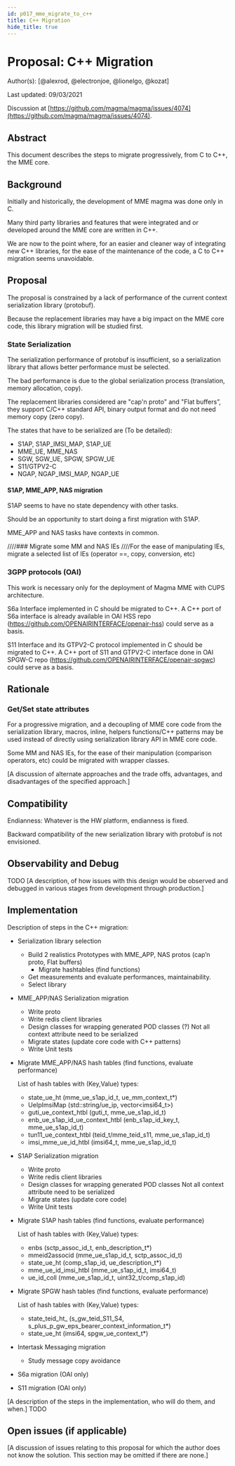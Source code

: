 ```yaml
---
id: p017_mme_migrate_to_c++
title: C++ Migration
hide_title: true
---
```



# Proposal: C++ Migration

Author(s): [@alexrod, @electronjoe, @lionelgo, @kozat]

Last updated: 09/03/2021

Discussion at
[https://github.com/magma/magma/issues/4074](https://github.com/magma/magma/issues/4074).

## Abstract

This document describes the steps to migrate progressively, from C to C++, the MME core.

## Background

Initially and historically, the development of MME magma was done only in C.

Many third party libraries and features that were integrated and or developed around the MME core are written in C++.

We are now to the point where, for an easier and cleaner way of integrating new C++ libraries, for the ease of the maintenance of the code, a C to C++ migration seems unavoidable.

## Proposal

The proposal is constrained by a lack of performance of the current context serialization library (protobuf).
 
Because the replacement libraries may have a big impact on the MME core code, this library migration will be studied first.


### State Serialization
The serialization performance of protobuf is insufficient, so a serialization library that allows better performance must be selected.

The bad performance is due to the global serialization process (translation, memory allocation, copy).

The replacement libraries considered are "cap'n proto" and "Flat buffers”, they support C/C++ standard API, binary output format and do not need memory copy (zero copy).


The states that have to be serialized are (To be detailed):
- S1AP, S1AP_IMSI_MAP, S1AP_UE
- MME_UE, MME_NAS
- SGW, SGW_UE, SPGW, SPGW_UE
- S11/GTPV2-C
- NGAP, NGAP_IMSI_MAP, NGAP_UE

#### S1AP, MME_APP, NAS migration

 S1AP seems to have no state dependency with other tasks.
 
 Should be an opportunity to start doing a first migration with S1AP.

 MME_APP and NAS tasks have contexts in common.
 

////### Migrate some MM and NAS IEs
////For the ease of manipulating IEs, migrate a selected list of IEs (operator ==, copy, conversion, etc)


### 3GPP protocols (OAI)
This work is necessary only for the deployment of Magma MME with CUPS architecture.

S6a Interface implemented in C should be migrated to C++.
A C++ port of S6a interface is already available in OAI HSS repo (https://github.com/OPENAIRINTERFACE/openair-hss) could serve as a basis.

S11 Interface and its GTPV2-C protocol implemented in C should be migrated to C++.
A C++ port of S11 and GTPV2-C interface done in OAI SPGW-C repo (https://github.com/OPENAIRINTERFACE/openair-spgwc) could serve as a basis.


## Rationale

### Get/Set state attributes

For a progressive migration, and a decoupling of MME core code from the serialization library, macros, inline, helpers functions/C++ patterns may be used instead of directly using serialization library API in MME core code.

Some MM and NAS IEs, for the ease of their manipulation (comparison operators, etc) could be migrated with wrapper classes.

[A discussion of alternate approaches and the trade offs, advantages, and
disadvantages of the specified approach.]

## Compatibility

Endianness: Whatever is the HW platform, endianness is fixed.

Backward compatibility of the new serialization library with protobuf is not envisioned.

## Observability and Debug

TODO
[A description, of how issues with this design would be observed and debugged
in various stages from development through production.]

## Implementation

  Description of steps in the C++ migration:
 
* Serialization library selection
    * Build 2 realistics Prototypes with MME_APP, NAS protos (cap’n proto, Flat buffers)
        * Migrate hashtables (find functions)
    * Get measurements and evaluate performances, maintainability.
    * Select library
* MME_APP/NAS Serialization migration
    * Write proto
    * Write redis client libraries
    * Design classes for wrapping generated POD classes (?)
    	Not all context attribute need to be serialized
    * Migrate states (update core code with C++ patterns)
    * Write Unit tests
* Migrate MME_APP/NAS hash tables (find functions, evaluate performance)

  List of hash tables with (Key,Value) types:
    * state_ue_ht            (mme_ue_s1ap_id_t, ue_mm_context_t*)
    * UeIpImsiMap            (std::string/ue_ip, vector<imsi64_t>)
    * guti_ue_context_htbl   (guti_t, mme_ue_s1ap_id_t)
    * enb_ue_s1ap_id_ue_context_htbl (enb_s1ap_id_key_t, mme_ue_s1ap_id_t)
    * tun11_ue_context_htbl  (teid_t/mme_teid_s11, mme_ue_s1ap_id_t)
    * imsi_mme_ue_id_htbl    (imsi64_t, mme_ue_s1ap_id_t)
* S1AP Serialization migration
    * Write proto
    * Write redis client libraries
    * Design classes for wrapping generated POD classes 
    	Not all context attribute need to be serialized
    * Migrate states (update core code)
    * Write Unit tests
* Migrate S1AP hash tables (find functions, evaluate performance)

  List of hash tables with (Key,Value) types:
    * enbs                   (sctp_assoc_id_t, enb_description_t*)
    * mmeid2associd          (mme_ue_s1ap_id_t, sctp_assoc_id_t)
    * state_ue_ht            (comp_s1ap_id, ue_description_t*)
    * mme_ue_id_imsi_htbl    (mme_ue_s1ap_id_t, imsi64_t)
    * ue_id_coll             (mme_ue_s1ap_id_t, uint32_t/comp_s1ap_id)
* Migrate SPGW hash tables (find functions, evaluate performance)

  List of hash tables with (Key,Value) types:
    * state_teid_ht_         (s_gw_teid_S11_S4, s_plus_p_gw_eps_bearer_context_information_t*)
    * state_ue_ht            (imsi64, spgw_ue_context_t*)  
* Intertask Messaging migration
    * Study message copy avoidance
* S6a migration (OAI only)
* S11 migration (OAI only)
 
[A description of the steps in the implementation, who will do them, and when.] TODO

## Open issues (if applicable)

[A discussion of issues relating to this proposal for which the author does not
know the solution. This section may be omitted if there are none.]

